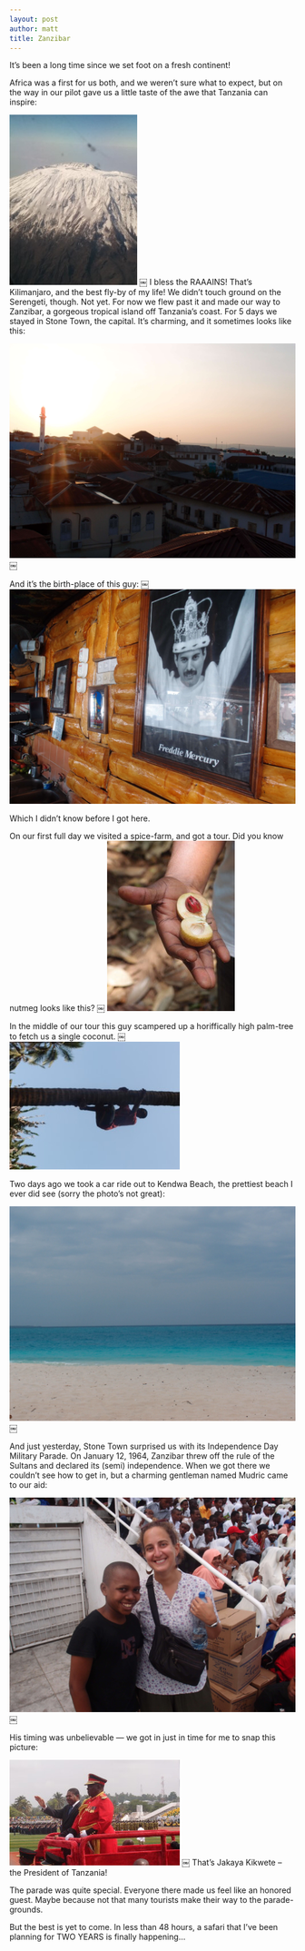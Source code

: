 ```yaml
---
layout: post
author: matt
title: Zanzibar
---
```


It’s been a long time since we set foot on a fresh continent!

Africa was a first for us both, and we weren’t sure what to expect, but on the way in our pilot gave us a little taste of the awe that Tanzania can inspire:
 
![Kilomanjaro](https://github.com/seinwave/msdev/blob/7fcf4ee524f9ca5e0a54ec7392f7b6a075377001/assets/images/travel-pics/Zanzibar/Zanzibar-pic1.jpg?raw=true)
￼
I bless the RAAAINS!
That’s Kilimanjaro, and the best fly-by of my life!
We didn’t touch ground on the Serengeti, though. Not yet. For now we flew past it and made our way to Zanzibar, a gorgeous tropical island off Tanzania’s coast.
For 5 days we stayed in Stone Town, the capital. It’s charming, and it sometimes looks like this:

![Stone Town](./assets/images/travel-pics/Zanzibar/Zanzibar-pic2.jpg)
￼
 
And it’s the birth-place of this guy:
￼
![Freddy](./assets/images/travel-pics/Zanzibar/Zanzibar-pic3.jpg)

Which I didn’t know before I got here.

On our first full day we visited a spice-farm, and got a tour. Did you know nutmeg looks like this?
￼
![Nutmeg](./assets/images/travel-pics/Zanzibar/Zanzibar-pic4.jpg)
 
In the middle of our tour this guy scampered up a horiffically high palm-tree to fetch us a single coconut.
￼
![Tree-ing](./assets/images/travel-pics/Zanzibar/Zanzibar-pic5.jpg)
 
Two days ago we took a car ride out to Kendwa Beach,  the prettiest beach I ever did see (sorry the photo’s not great):

![Kendwa](./assets/images/travel-pics/Zanzibar/Zanzibar-pic6.jpg)
￼
 
And just yesterday, Stone Town surprised us with its Independence Day Military Parade. On January 12, 1964, Zanzibar threw off the rule of the Sultans and declared its (semi) independence.
When we got there we couldn’t see how to get in, but a charming gentleman named Mudric came to our aid:

![Mudric](./assets/images/travel-pics/Zanzibar/Zanzibar-pic7.jpg)
￼
 
His timing was unbelievable — we got in just in time for me to snap this picture:

![Kikwete](./assets/images/travel-pics/Zanzibar/Zanzibar-pic8.jpg)
￼
That’s Jakaya Kikwete – the President of Tanzania!

The parade was quite special. Everyone there made us feel like an honored guest. Maybe because not that many tourists make their way to the parade-grounds.

But the best is yet to come. In less than 48 hours, a safari that I’ve been planning for TWO YEARS is finally happening…


